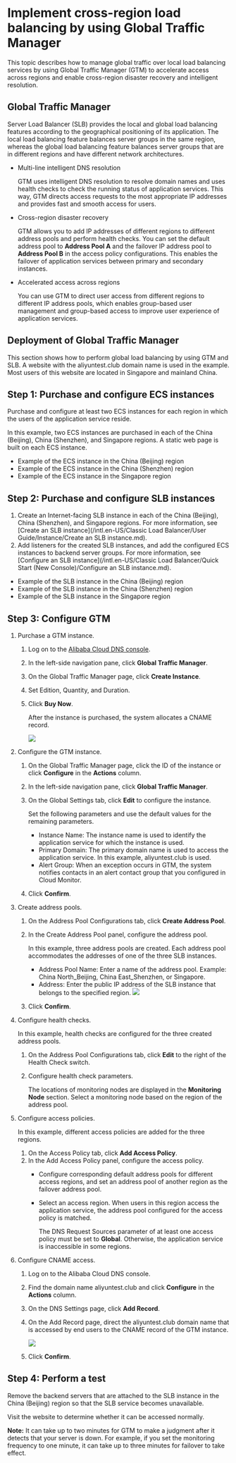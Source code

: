# Implement cross-region load balancing by using Global Traffic Manager

This topic describes how to manage global traffic over local load balancing services by using Global Traffic Manager \(GTM\) to accelerate access across regions and enable cross-region disaster recovery and intelligent resolution.

## Global Traffic Manager

Server Load Balancer \(SLB\) provides the local and global load balancing features according to the geographical positioning of its application. The local load balancing feature balances server groups in the same region, whereas the global load balancing feature balances server groups that are in different regions and have different network architectures.

-   Multi-line intelligent DNS resolution

    GTM uses intelligent DNS resolution to resolve domain names and uses health checks to check the running status of application services. This way, GTM directs access requests to the most appropriate IP addresses and provides fast and smooth access for users.

-   Cross-region disaster recovery

    GTM allows you to add IP addresses of different regions to different address pools and perform health checks. You can set the default address pool to **Address Pool A** and the failover IP address pool to **Address Pool B** in the access policy configurations. This enables the failover of application services between primary and secondary instances.

-   Accelerated access across regions

    You can use GTM to direct user access from different regions to different IP address pools, which enables group-based user management and group-based access to improve user experience of application services.


## Deployment of Global Traffic Manager

This section shows how to perform global load balancing by using GTM and SLB. A website with the aliyuntest.club domain name is used in the example. Most users of this website are located in Singapore and mainland China.

## Step 1: Purchase and configure ECS instances

Purchase and configure at least two ECS instances for each region in which the users of the application service reside.

In this example, two ECS instances are purchased in each of the China \(Beijing\), China \(Shenzhen\), and Singapore regions. A static web page is built on each ECS instance.

-   Example of the ECS instance in the China \(Beijing\) region
-   Example of the ECS instance in the China \(Shenzhen\) region
-   Example of the ECS instance in the Singapore region

## Step 2: Purchase and configure SLB instances

1.  Create an Internet-facing SLB instance in each of the China \(Beijing\), China \(Shenzhen\), and Singapore regions. For more information, see [Create an SLB instance](/intl.en-US/Classic Load Balancer/User Guide/Instance/Create an SLB instance.md).
2.  Add listeners for the created SLB instances, and add the configured ECS instances to backend server groups. For more information, see [Configure an SLB instance](/intl.en-US/Classic Load Balancer/Quick Start (New Console)/Configure an SLB instance.md).

-   Example of the SLB instance in the China \(Beijing\) region
-   Example of the SLB instance in the China \(Shenzhen\) region
-   Example of the SLB instance in the Singapore region

## Step 3: Configure GTM

1.  Purchase a GTM instance.
    1.  Log on to the [Alibaba Cloud DNS console](https://dns.console.aliyun.com/#/dns/domainList).
    2.  In the left-side navigation pane, click **Global Traffic Manager**.
    3.  On the Global Traffic Manager page, click **Create Instance**.
    4.  Set Edition, Quantity, and Duration.
    5.  Click **Buy Now**.

        After the instance is purchased, the system allocates a CNAME record.

        ![](https://static-aliyun-doc.oss-accelerate.aliyuncs.com/assets/img/en-US/1273498951/p10621.png)

2.  Configure the GTM instance.
    1.  On the Global Traffic Manager page, click the ID of the instance or click **Configure** in the **Actions** column.
    2.  In the left-side navigation pane, click **Global Traffic Manager**.
    3.  On the Global Settings tab, click **Edit** to configure the instance.

        Set the following parameters and use the default values for the remaining parameters.

        -   Instance Name: The instance name is used to identify the application service for which the instance is used.
        -   Primary Domain: The primary domain name is used to access the application service. In this example, aliyuntest.club is used.
        -   Alert Group: When an exception occurs in GTM, the system notifies contacts in an alert contact group that you configured in Cloud Monitor.
    4.  Click **Confirm**.
3.  Create address pools.
    1.  On the Address Pool Configurations tab, click **Create Address Pool**.
    2.  In the Create Address Pool panel, configure the address pool.

        In this example, three address pools are created. Each address pool accommodates the addresses of one of the three SLB instances.

        -   Address Pool Name: Enter a name of the address pool. Example: China North\_Beijing, China East\_Shenzhen, or Singapore.
        -   Address: Enter the public IP address of the SLB instance that belongs to the specified region.
        ![](https://static-aliyun-doc.oss-accelerate.aliyuncs.com/assets/img/en-US/1273498951/p10664.png)

    3.  Click **Confirm**.
4.  Configure health checks.

    In this example, health checks are configured for the three created address pools.

    1.  On the Address Pool Configurations tab, click **Edit** to the right of the Health Check switch.
    2.  Configure health check parameters.

        The locations of monitoring nodes are displayed in the **Monitoring Node** section. Select a monitoring node based on the region of the address pool.

5.  Configure access policies.

    In this example, different access policies are added for the three regions.

    1.  On the Access Policy tab, click **Add Access Policy**.
    2.  In the Add Access Policy panel, configure the access policy.
        -   Configure corresponding default address pools for different access regions, and set an address pool of another region as the failover address pool.
        -   Select an access region. When users in this region access the application service, the address pool configured for the access policy is matched.

            The DNS Request Sources parameter of at least one access policy must be set to **Global**. Otherwise, the application service is inaccessible in some regions.

6.  Configure CNAME access.
    1.  Log on to the Alibaba Cloud DNS console.
    2.  Find the domain name aliyuntest.club and click **Configure** in the **Actions** column.
    3.  On the DNS Settings page, click **Add Record**.
    4.  On the Add Record page, direct the aliyuntest.club domain name that is accessed by end users to the CNAME record of the GTM instance.

        ![](https://static-aliyun-doc.oss-accelerate.aliyuncs.com/assets/img/en-US/1273498951/p10688.png)

    5.  Click **Confirm**.

## Step 4: Perform a test

Remove the backend servers that are attached to the SLB instance in the China \(Beijing\) region so that the SLB service becomes unavailable.

Visit the website to determine whether it can be accessed normally.

**Note:** It can take up to two minutes for GTM to make a judgment after it detects that your server is down. For example, if you set the monitoring frequency to one minute, it can take up to three minutes for failover to take effect.

